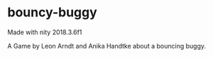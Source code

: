 # bouncy-buggy
Made with nity 2018.3.6f1

A Game by Leon Arndt and Anika Handtke about a bouncing buggy.